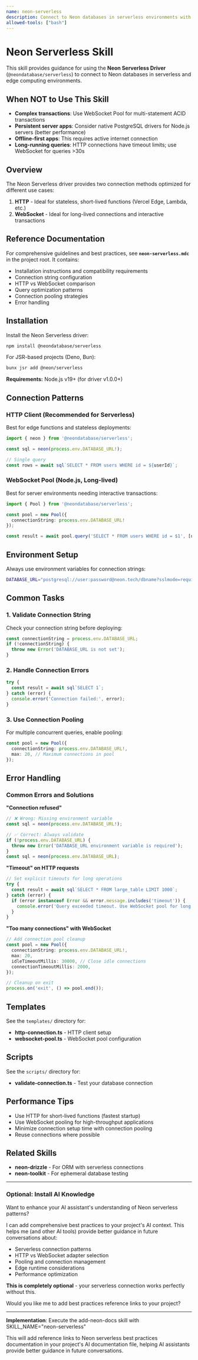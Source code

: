 ```yaml
---
name: neon-serverless
description: Connect to Neon databases in serverless environments with the Neon Serverless driver. Use this skill when setting up connections for edge functions, Vercel deployments, AWS Lambda, or optimizing for low latency and connection pooling.
allowed-tools: ["bash"]
---
```


# Neon Serverless Skill

This skill provides guidance for using the **Neon Serverless Driver** (`@neondatabase/serverless`) to connect to Neon databases in serverless and edge computing environments.

## When NOT to Use This Skill

- **Complex transactions**: Use WebSocket Pool for multi-statement ACID transactions
- **Persistent server apps**: Consider native PostgreSQL drivers for Node.js servers (better performance)
- **Offline-first apps**: This requires active internet connection
- **Long-running queries**: HTTP connections have timeout limits; use WebSocket for queries >30s

## Overview

The Neon Serverless driver provides two connection methods optimized for different use cases:

1. **HTTP** - Ideal for stateless, short-lived functions (Vercel Edge, Lambda, etc.)
2. **WebSocket** - Ideal for long-lived connections and interactive transactions

## Reference Documentation

For comprehensive guidelines and best practices, see **`neon-serverless.mdc`** in the project root. It contains:
- Installation instructions and compatibility requirements
- Connection string configuration
- HTTP vs WebSocket comparison
- Query optimization patterns
- Connection pooling strategies
- Error handling

## Installation

Install the Neon Serverless driver:

```bash
npm install @neondatabase/serverless
```

For JSR-based projects (Deno, Bun):

```bash
bunx jsr add @neon/serverless
```

**Requirements:** Node.js v19+ (for driver v1.0.0+)

## Connection Patterns

### HTTP Client (Recommended for Serverless)

Best for edge functions and stateless deployments:

```typescript
import { neon } from '@neondatabase/serverless';

const sql = neon(process.env.DATABASE_URL!);

// Single query
const rows = await sql`SELECT * FROM users WHERE id = ${userId}`;
```

### WebSocket Pool (Node.js, Long-lived)

Best for server environments needing interactive transactions:

```typescript
import { Pool } from '@neondatabase/serverless';

const pool = new Pool({
  connectionString: process.env.DATABASE_URL!
});

const result = await pool.query('SELECT * FROM users WHERE id = $1', [userId]);
```

## Environment Setup

Always use environment variables for connection strings:

```bash
DATABASE_URL="postgresql://user:password@neon.tech/dbname?sslmode=require"
```

## Common Tasks

### 1. Validate Connection String

Check your connection string before deploying:

```typescript
const connectionString = process.env.DATABASE_URL;
if (!connectionString) {
  throw new Error('DATABASE_URL is not set');
}
```

### 2. Handle Connection Errors

```typescript
try {
  const result = await sql`SELECT 1`;
} catch (error) {
  console.error('Connection failed:', error);
}
```

### 3. Use Connection Pooling

For multiple concurrent queries, enable pooling:

```typescript
const pool = new Pool({
  connectionString: process.env.DATABASE_URL!,
  max: 20, // Maximum connections in pool
});
```

## Error Handling

### Common Errors and Solutions

**"Connection refused"**
```typescript
// ❌ Wrong: Missing environment variable
const sql = neon(process.env.DATABASE_URL!);

// ✅ Correct: Always validate
if (!process.env.DATABASE_URL) {
  throw new Error('DATABASE_URL environment variable is required');
}
const sql = neon(process.env.DATABASE_URL);
```

**"Timeout" on HTTP requests**
```typescript
// Set explicit timeouts for long operations
try {
  const result = await sql`SELECT * FROM large_table LIMIT 1000`;
} catch (error) {
  if (error instanceof Error && error.message.includes('timeout')) {
    console.error('Query exceeded timeout. Use WebSocket pool for long operations.');
  }
}
```

**"Too many connections" with WebSocket**
```typescript
// Add connection pool cleanup
const pool = new Pool({
  connectionString: process.env.DATABASE_URL!,
  max: 20,
  idleTimeoutMillis: 30000, // Close idle connections
  connectionTimeoutMillis: 2000,
});

// Cleanup on exit
process.on('exit', () => pool.end());
```

## Templates

See the `templates/` directory for:
- **http-connection.ts** - HTTP client setup
- **websocket-pool.ts** - WebSocket pool configuration

## Scripts

See the `scripts/` directory for:
- **validate-connection.ts** - Test your database connection

## Performance Tips

- Use HTTP for short-lived functions (fastest startup)
- Use WebSocket pooling for high-throughput applications
- Minimize connection setup time with connection pooling
- Reuse connections where possible

## Related Skills

- **neon-drizzle** - For ORM with serverless connections
- **neon-toolkit** - For ephemeral database testing

---

### Optional: Install AI Knowledge

Want to enhance your AI assistant's understanding of Neon serverless patterns?

I can add comprehensive best practices to your project's AI context. This helps me (and other AI tools) provide better guidance in future conversations about:
- Serverless connection patterns
- HTTP vs WebSocket adapter selection
- Pooling and connection management
- Edge runtime considerations
- Performance optimization

**This is completely optional** - your serverless connection works perfectly without this.

Would you like me to add best practices reference links to your project?

---

**Implementation**: Execute the add-neon-docs skill with SKILL_NAME="neon-serverless"

This will add reference links to Neon serverless best practices documentation in your project's AI documentation file, helping AI assistants provide better guidance in future conversations.
